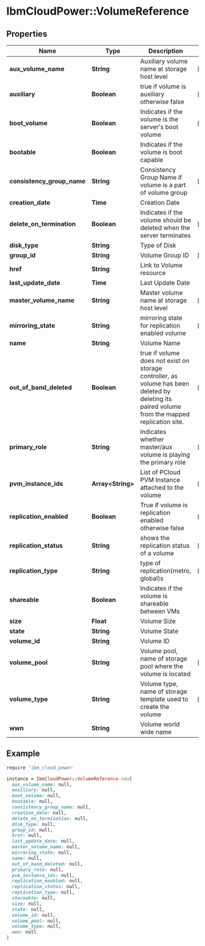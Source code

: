 # IbmCloudPower::VolumeReference

## Properties

| Name | Type | Description | Notes |
| ---- | ---- | ----------- | ----- |
| **aux_volume_name** | **String** | Auxiliary volume name at storage host level | [optional] |
| **auxiliary** | **Boolean** | true if volume is auxiliary otherwise false | [optional] |
| **boot_volume** | **Boolean** | Indicates if the volume is the server&#39;s boot volume | [optional] |
| **bootable** | **Boolean** | Indicates if the volume is boot capable |  |
| **consistency_group_name** | **String** | Consistency Group Name if volume is a part of volume group | [optional] |
| **creation_date** | **Time** | Creation Date |  |
| **delete_on_termination** | **Boolean** | Indicates if the volume should be deleted when the server terminates | [optional] |
| **disk_type** | **String** | Type of Disk |  |
| **group_id** | **String** | Volume Group ID | [optional] |
| **href** | **String** | Link to Volume resource |  |
| **last_update_date** | **Time** | Last Update Date |  |
| **master_volume_name** | **String** | Master volume name at storage host level | [optional] |
| **mirroring_state** | **String** | mirroring state for replication enabled volume | [optional] |
| **name** | **String** | Volume Name |  |
| **out_of_band_deleted** | **Boolean** | true if volume does not exist on storage controller, as volume has been deleted by deleting its paired volume from the mapped replication site. | [optional] |
| **primary_role** | **String** | indicates whether master/aux volume is playing the primary role | [optional] |
| **pvm_instance_ids** | **Array&lt;String&gt;** | List of PCloud PVM Instance attached to the volume | [optional] |
| **replication_enabled** | **Boolean** | True if volume is replication enabled otherwise false | [optional] |
| **replication_status** | **String** | shows the replication status of a volume | [optional] |
| **replication_type** | **String** | type of replication(metro, global)s | [optional] |
| **shareable** | **Boolean** | Indicates if the volume is shareable between VMs |  |
| **size** | **Float** | Volume Size |  |
| **state** | **String** | Volume State |  |
| **volume_id** | **String** | Volume ID |  |
| **volume_pool** | **String** | Volume pool, name of storage pool where the volume is located | [optional] |
| **volume_type** | **String** | Volume type, name of storage template used to create the volume | [optional] |
| **wwn** | **String** | Volume world wide name |  |

## Example

```ruby
require 'ibm_cloud_power'

instance = IbmCloudPower::VolumeReference.new(
  aux_volume_name: null,
  auxiliary: null,
  boot_volume: null,
  bootable: null,
  consistency_group_name: null,
  creation_date: null,
  delete_on_termination: null,
  disk_type: null,
  group_id: null,
  href: null,
  last_update_date: null,
  master_volume_name: null,
  mirroring_state: null,
  name: null,
  out_of_band_deleted: null,
  primary_role: null,
  pvm_instance_ids: null,
  replication_enabled: null,
  replication_status: null,
  replication_type: null,
  shareable: null,
  size: null,
  state: null,
  volume_id: null,
  volume_pool: null,
  volume_type: null,
  wwn: null
)
```

